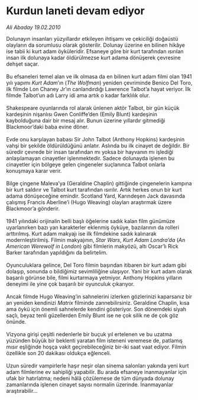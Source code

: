 # Kurdun laneti devam ediyor

*Ali Abaday 19.02.2010*

<div class="taraf_structure_2col_1zq">
<div class="margen_n">



 <p>Dolunayın insanları yüzyıllardır etkileyen ihtişamı ve çekiciliği doğaüstü olayların da sorumlusu olarak gösterilir. Dolunay üzerine en bilinen hikâye ise tabii ki kurt adam öyküleridir. Efsaneye göre bir kurt tarafından ısırılan insan ilk dolunaya kadar öldürülmezse kurt adama dönüşerek çevresine dehşet saçar. <br/><br/>Bu efsaneleri temel alan ve ilk olmasa da en bilinen kurt adam filmi olan 1941 yılı yapımı <i>Kurt Adam</i>’ın (<i>The Wolfman</i>) yeniden çevriminde Benico Del Toro, ilk filmde Lon Chaney Jr’ın canlandırdığı Lawrence Talbot’a hayat veriyor. İlk filmde Talbot’un adı Larry idi ama artık o kadar farklılık olur. <br/><br/>Shakespeare oyunlarında rol alarak ünlenen aktör Talbot, bir gün küçük kardeşinin nişanlısı Gwen Conliffe’den (Emily Blunt) kardeşinin kaybolduğuna dair bir mesaj alır. Bunun üzerine yıllardır gitmediği Blackmoor’daki baba evine döner. <br/><br/>Evde onu karşılayan babası Sir John Talbot (Anthony Hopkins) kardeşinin vahşi bir şekilde öldürüldüğünü anlatır. Aslında bu ilk cinayet de değildir. Bir süredir çevrede bir insan tarafından mı yoksa bir hayvanın mı işlediği anlaşılamayan cinayetler işlenmektedir. Sadece dolunayda işlenen bu cinayetler için bölgeye gelen çingeneler suçlanınca Talbot onlarla konuşmaya karar verir. <br/><br/>Bilge çingene Maleva’ya (Geraldine Chaplin) gittiğinde çingenelerin kampına bir kurt saldırır ve Talbot kurt tarafından ısırılır. Artık herkes onun bir kurt adama dönüşeceğine emindir. Scotland Yard, Karındeşen Jack davasında çalışmış Francis Aberline’i (Hugo Weaving) olayları araştırmak üzere Blackmoor’a gönderir. <br/><br/>1941 yılındaki orijinalin belli başlı öğelerine sadık kalan film günümüze uyarlanırken bazı yan karakterler eklenmiş öyküye, bazılarının da rolleri arttırılmış. Kurt adam makyajı ise ilk filmdekine sadık kalınarak modernleştirilmiş. Filmin makyajının, <i>Star Wars</i>, <i>Kurt Adam Londra’da</i> (<i>An American Werewolf in London</i>) gibi filmlerin makyözü, altı Oscar’lı Rick Barker tarafından yapıldığını da belirtelim. <br/><br/>Oyunculuklara gelince, Del Toro filmin başından itibaren bir kurt adam gibi dolaşıp, sonunda o bildiğimiz sevimliliğine ulaşıyor. Yani bir kurt adam olarak başarılı görünse bile, filmi kurtarmaya yetmiyor. Anthony Hopkins yılların deneyimi ile yine çok başarılı bir oyunculuk çıkarıyor. <br/><br/>Ancak filmde Hugo Weaving’in sahnelerini izlerken gözlerinizi kaparsanız bir an yeniden kendinizi <i>Matrix</i> filminde zannebilirsiniz. Geraldine Chaplin, kısa ama öykü için önemli sahnelerde kendini gösteriyor. Son dönemdeki siyah saçlı, beyaz tenli güzellerden Emily Blunt ise ne çok silik ne de çok göz önünde. <br/><br/>Vizyona girişi çeşitli nedenlerle bir buçuk yıl ertelenen ve bu uzatma yüzünden büyük bir beklenti yaratan film isteneni veremese de, patlamış mısır eşliğinde hoşça vakit geçirebileceğiniz bir-iki saat vaat ediyor. Filmin özellikle son 20 dakikası oldukça eğlenceli. <br/><br/>Uzun süredir vampirlerle haşır neşir olan sinema salonları yakında yeni kurt adam filmlerine ev sahipliği yapabilir. Bu arada efsaneye inanmayanlar için ufak bir hatırlatma; nedeni hâlâ çözülemese de tüm dünyada dolunay zamanlarında işlenen cinayet sayısı normalin üzerinde. İnanmayanlar araştırabilir...</p>
<br/>
<br/>
<br/>



<br/>


<div id="taraf_not">
</div>

</div>


</div>
